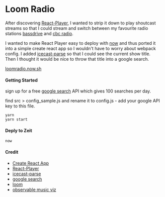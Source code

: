 # Loom Radio

After discovering [React-Player](https://cookpete.com/react-player/), I wanted to strip it down to play shoutcast streams so that I could stream and switch between my favourite radio stations [bassdrive](http://www.basedrive.com) and [cbc radio](https://www.cbc.ca/radio/includes/stream.html).

I wanted to make React Player easy to deploy with [now](https://zeit.co/now) and thus ported it into a simple create react app so I wouldn't have to worry about webpack config. I added [icecast-parse](https://www.npmjs.com/package/icecast-parser) so that I could see the current show title. Then I thought it would be nice to throw that title into a google search.

[loomradio.now.sh](https://loomradio.now.sh/)

#### Getting Started

sign up for a free [google search](https://developers.google.com/custom-search/v1/overview) API which gives 100 searches per day.

find src > config_sample.js and rename it to config.js - add your google API key to this file.

```
yarn 
yarn start
```

#### Deply to Zeit

```
now
```


#### Credit 
* [Create React App](https://github.com/facebook/create-react-app)
* [React-Player](https://cookpete.com/react-player/)
* [icecast-parse](https://www.npmjs.com/package/icecast-parser)
* [google search](https://developers.google.com/custom-search/v1/overview)
* [loom](https://www.eurogamer.net/articles/2015-04-26-remembering-loom-the-game-designed-to-be-completed)
* [observable music viz](https://observablehq.com/@alandelip/music-viz)
